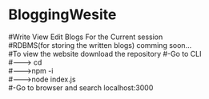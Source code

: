 # BloggingWesite
#Write View Edit Blogs For the Current session<br>
#RDBMS(for storing the written blogs) comming soon...<br>
#To view the website download the repository<cr>
#-Go to CLI<br>
#---> cd <to the downloaded folder><br>
#--->npm -i<br>
#--->node index.js<br>
#-Go to browser and search localhost:3000<br>
